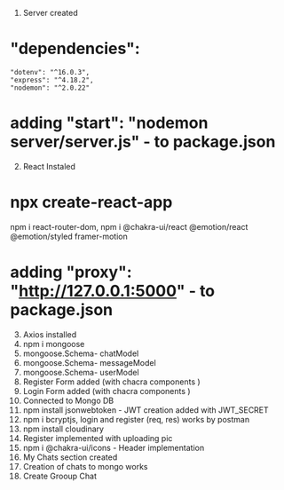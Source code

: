 1. Server created 
# "dependencies": 
    "dotenv": "^16.0.3",
    "express": "^4.18.2",
    "nodemon": "^2.0.22"
  # adding  "start": "nodemon server/server.js" - to package.json

2. React Instaled 
# npx create-react-app
  npm i react-router-dom,
  npm i @chakra-ui/react @emotion/react @emotion/styled framer-motion
# adding   "proxy": "http://127.0.0.1:5000" - to package.json

3. Axios installed 
4. npm i mongoose
5. mongoose.Schema- chatModel
6. mongoose.Schema- messageModel
7. mongoose.Schema- userModel
8. Register Form added (with chacra components )
9. Login Form added (with chacra components )
10. Connected to Mongo DB
11. npm install jsonwebtoken - JWT creation added with JWT_SECRET 
12. npm i bcryptjs, login and register (req, res) works by postman
13. npm install cloudinary
14. Register implemented with uploading pic
15. npm i @chakra-ui/icons - Header implementation
16. My Chats section created 
17. Creation of chats to mongo works 
18. Create Grooup Chat